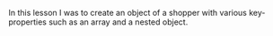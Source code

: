 In this lesson I was to create an object of a shopper with various key-properties such as an array and a nested object.